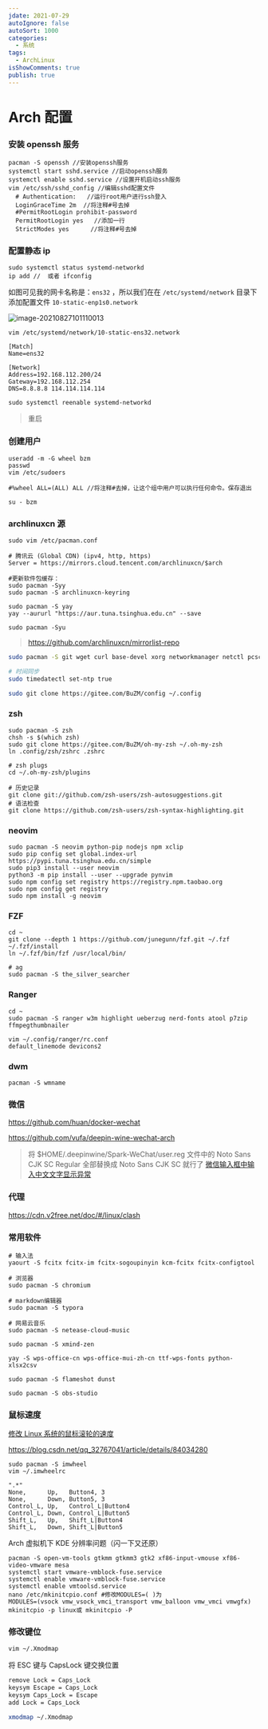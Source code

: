 ```yaml
---
jdate: 2021-07-29
autoIgnore: false
autoSort: 1000
categories:
  - 系统
tags:
  - ArchLinux
isShowComments: true
publish: true
---
```


# Arch 配置

### 安装 openssh 服务

```shell
pacman -S openssh //安装openssh服务
systemctl start sshd.service //启动openssh服务
systemctl enable sshd.service //设置开机启动ssh服务
vim /etc/ssh/sshd_config //编辑sshd配置文件
  # Authentication:   //运行root用户进行ssh登入
  LoginGraceTime 2m  //将注释#号去掉
  #PermitRootLogin prohibit-password
  PermitRootLogin yes   //添加一行
  StrictModes yes      //将注释#号去掉
```

### 配置静态 ip

```shell
sudo systemctl status systemd-networkd
ip add //  或者 ifconfig
```

如图可见我的网卡名称是：`ens32` ，所以我们在在 `/etc/systemd/network` 目录下添加配置文件 `10-static-enp1s0.network`

![image-20210827101110013](media/Arch配置.assets/image-20210827101110013-16300304266261.png)

```shell
vim /etc/systemd/network/10-static-ens32.network
```

```shell
[Match]
Name=ens32

[Network]
Address=192.168.112.200/24
Gateway=192.168.112.254
DNS=8.8.8.8 114.114.114.114
```

```shell
sudo systemctl reenable systemd-networkd
```

> 重启

### 创建用户

```shell
useradd -m -G wheel bzm
passwd
vim /etc/sudoers

#%wheel ALL=(ALL) ALL //将注释#去掉，让这个组中用户可以执行任何命令。保存退出

su - bzm
```

### archlinuxcn 源

```shell
sudo vim /etc/pacman.conf

# 腾讯云 (Global CDN) (ipv4, http, https)
Server = https://mirrors.cloud.tencent.com/archlinuxcn/$arch

#更新软件包缓存：
sudo pacman -Syy
sudo pacman -S archlinuxcn-keyring

sudo pacman -S yay
yay --aururl "https://aur.tuna.tsinghua.edu.cn" --save

sudo pacman -Syu
```

> https://github.com/archlinuxcn/mirrorlist-repo

```sh
sudo pacman -S git wget curl base-devel xorg networkmanager netctl pcsclite nerd-fonts

# 时间同步
sudo timedatectl set-ntp true

sudo git clone https://gitee.com/BuZM/config ~/.config
```

### zsh

```shell
sudo pacman -S zsh
chsh -s $(which zsh)
sudo git clone https://gitee.com/BuZM/oh-my-zsh ~/.oh-my-zsh
ln .config/zsh/zshrc .zshrc

# zsh plugs
cd ~/.oh-my-zsh/plugins

# 历史记录
git clone git://github.com/zsh-users/zsh-autosuggestions.git
# 语法检查
git clone https://github.com/zsh-users/zsh-syntax-highlighting.git
```

### neovim

```shell
sudo pacman -S neovim python-pip nodejs npm xclip
sudo pip config set global.index-url https://pypi.tuna.tsinghua.edu.cn/simple
sudo pip3 install --user neovim
python3 -m pip install --user --upgrade pynvim
sudo npm config set registry https://registry.npm.taobao.org
sudo npm config get registry
sudo npm install -g neovim
```

### FZF

```shell
cd ~
git clone --depth 1 https://github.com/junegunn/fzf.git ~/.fzf
~/.fzf/install
ln ~/.fzf/bin/fzf /usr/local/bin/

# ag
sudo pacman -S the_silver_searcher
```

### Ranger

```shell
cd ~
sudo pacman -S ranger w3m highlight ueberzug nerd-fonts atool p7zip ffmpegthumbnailer

vim ~/.config/ranger/rc.conf
default_linemode devicons2
```

### dwm

```
pacman -S wmname
```

### 微信

https://github.com/huan/docker-wechat

https://github.com/vufa/deepin-wine-wechat-arch

> 将 \$HOME/.deepinwine/Spark-WeChat/user.reg 文件中的 Noto Sans CJK SC Regular 全部替换成 Noto Sans CJK SC 就行了
> [微信输入框中输入中文文字显示异常](https://github.com/vufa/deepin-wine-wechat-arch/issues/129#issuecomment-886052122)

### 代理

https://cdn.v2free.net/doc/#/linux/clash

### 常用软件

```shell
# 输入法
yaourt -S fcitx fcitx-im fcitx-sogoupinyin kcm-fcitx fcitx-configtool

# 浏览器
sudo pacman -S chromium

# markdown编辑器
sudo pacman -S typora

# 网易云音乐
sudo pacman -S netease-cloud-music

sudo pacman -S xmind-zen

yay -S wps-office-cn wps-office-mui-zh-cn ttf-wps-fonts python-xlsx2csv

sudo pacman -S flameshot dunst

sudo pacman -S obs-studio
```

### 鼠标速度

[修改 Linux 系统的鼠标滚轮的速度](https://zhuanlan.zhihu.com/p/126336905)

https://blog.csdn.net/qq_32767041/article/details/84034280

```
sudo pacman -S imwheel
vim ~/.imwheelrc

".*"
None,      Up,   Button4, 3
None,      Down, Button5, 3
Control_L, Up,   Control_L|Button4
Control_L, Down, Control_L|Button5
Shift_L,   Up,   Shift_L|Button4
Shift_L,   Down, Shift_L|Button5
```

Arch 虚拟机下 KDE 分辨率问题（闪一下又还原）

```shell
pacman -S open-vm-tools gtkmm gtkmm3 gtk2 xf86-input-vmouse xf86-video-vmware mesa
systemctl start vmware-vmblock-fuse.service
systemctl enable vmware-vmblock-fuse.service
systemctl enable vmtoolsd.service
nano /etc/mkinitcpio.conf #修改MODULES=( )为
MODULES=(vsock vmw_vsock_vmci_transport vmw_balloon vmw_vmci vmwgfx)
mkinitcpio -p linux或 mkinitcpio -P
```

### 修改键位

```bash
vim ~/.Xmodmap
```

将 ESC 键与 CapsLock 键交换位置

```bash
remove Lock = Caps_Lock
keysym Escape = Caps_Lock
keysym Caps_Lock = Escape
add Lock = Caps_Lock
```

```bash
xmodmap ~/.Xmodmap
```

